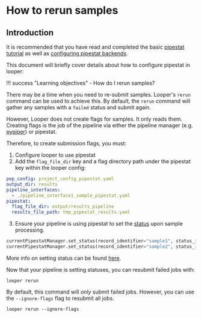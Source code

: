 # How to rerun samples

## Introduction

It is recommended that you have read and completed the basic [pipestat tutorial](../user-tutorial/user-pipestat.md) as well as [configuring pipestat backends](configure-pipestat-backends.md). 

This document will briefly cover details about how to configure pipestat in looper:

!!! success "Learning objectives"
    - How do I rerun samples?

There may be a time when you need to re-submit samples. Looper's `rerun` command can be used to achieve this. By default, the `rerun` command will gather any samples with a `failed` status and submit again.

However, Looper does not create flags for samples. It only reads them. Creating flags is the job of the pipeline via either the pipeline manager (e.g. [pypiper](../../pypiper/README.md)) or pipestat.

Therefore, to create submission flags, you must:

1. Configure looper to use pipestat
2. Add the `flag_file_dir` key and a flag directory path under the pipestat key within the looper config:
```yaml title=".looper.yaml" hl_lines="6"
pep_config: project_config_pipestat.yaml
output_dir: results
pipeline_interfaces:
  - ./pipeline_interface1_sample_pipestat.yaml
pipestat:
  flag_file_dir: output/results_pipeline
  results_file_path: tmp_pipestat_results.yaml
```
3. Ensure your pipeline is using pipestat to set the [status](../../pipestat/code/python-tutorial.md#pipeline-status-management) upon sample processing.

```python
currentPipestatManager.set_status(record_identifier="sample1", status_identifier="running")
currentPipestatManager.set_status(record_identifier="sample2", status_identifier="failed")
```
More info on setting status can be found [here](../developer-tutorial/developer-pipestat.md#setting-and-checking-status).


Now that your pipeline is setting statuses, you can resubmit failed jobs with:
```shell
looper rerun
```

By default, this command will _only_ submit failed jobs. However, you can use the `--ignore-flags` flag to resubmit all jobs.
```shell
looper rerun --ignore-flags
```
 